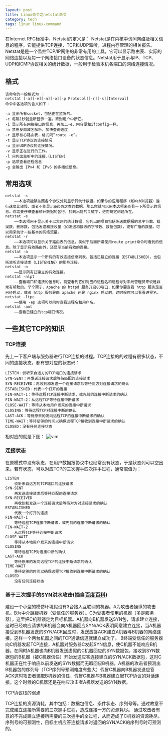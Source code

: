 ```yaml
---
layout: post
title: Linux命令之netstat命令
category: tech
tags: linux linux-command
---
```


在Internet RFC标准中，Netstat的定义是： Netstat是在内核中访问网络及相关信息的程序，它能提供TCP连接，TCP和UDP监听，进程内存管理的相关报告。
Netstat是是一个监控TCP/IP网络的非常有用的工具，它可以显示路由表、实际的网络连接以及每一个网络接口设备的状态信息。Netstat用于显示与IP、TCP、UDP和ICMP协议相关的统计数据，一般用于检验本机各端口的网络连接情况。

## 格式
	
	该命令的一般格式为 ：
	netstat [-a][-e][-n][-o][-p Protocol][-r][-s][Interval]
	命令中各选项的含义如下：
	  
	-a 显示所有socket，包括正在监听的。
	-c 每隔1秒就重新显示一遍，直到用户中断它。
	-i 显示所有网络接口的信息，再加上-e，内容便和ifconfig一样。
	-n 禁用反向域名解析，加快查询速度
	-r 显示核心路由表，格式同“route -e”。
	-t 显示TCP协议的连接情况
	-u 显示UDP协议的连接情况。
	-v 显示正在进行的工作。
	-l 只列出监听中的连接.(LISTEN)
	-p 选项查看进程信息
	-g 会输出 IPv4 和 IPv6 的多播组信息。




## 常用选项
	netstat -s
		——本选项能够按照各个协议分别显示其统计数据。如果你的应用程序（如Web浏览器）运行速度比较慢，或者不能显示Web页之类的数据，那么你就可以用本选项来查看一下所显示的信息。你需要仔细查看统计数据的各行，找到出错的关键字，进而确定问题所在。
	netstat -e
		——本选项用于显示关于以太网的统计数据，它列出的项目包括传送数据报的总字节数、错误数、删除数，包括发送和接收量（如发送和接收的字节数、数据包数），或有广播的数量。可以用来统计一些基本的网络流量。
	netstat -r
		——本选项可以显示关于路由表的信息，类似于后面所讲使用route print命令时看到的信息。除了显示有效路由外，还显示当前有效的连接。
	netstat -a
		——本选项显示一个所有的有效连接信息列表，包括已建立的连接（ESTABLISHED），也包括监听连接请求（LISTENING）的那些连接。
	netstat -n
		——显示所有已建立的有效连接。
	netstat -nlpt
		——查看端口和连接的信息时，能查看到它们对应的进程名和进程号对系统管理员来说是非常有帮助的。举个栗子，Apache 的 httpd 服务开启80端口，如果你要查看 http 服务是否已经启动，或者 http 服务是由 apache 还是 nginx 启动的，这时候你可以看看进程名。
	netstat -ltpe
		——使用 -ep 选项可以同时查看进程名和用户名。
	netstat -ant
		——查看已建立的tcp端口情况。
		
## 一些其它TCP的知识		
		

### TCP连接

先上一下客户端与服务器进行TCP连接的过程。TCP连接的的过程有很多状态，不同的连接状态，都有想对应的状态码：

	LISTEN：侦听来自远方的TCP端口的连接请求
	SYN-SENT：再发送连接请求后等待匹配的连接请求
	SYN-RECEIVED：再收到和发送一个连接请求后等待对方对连接请求的确认
	ESTABLISHED：代表一个打开的连接
	FIN-WAIT-1：等待远程TCP连接中断请求，或先前的连接中断请求的确认
	FIN-WAIT-2：从远程TCP等待连接中断请求
	CLOSE-WAIT：等待从本地用户发来的连接中断请求
	CLOSING：等待远程TCP对连接中断的确认
	LAST-ACK：等待原来的发向远程TCP的连接中断请求的确认
	TIME-WAIT：等待足够的时间以确保远程TCP接收到连接中断请求的确认
	CLOSED：没有任何连接状态

相对应的就是下图：
![vim](http://7vigrt.com1.z0.glb.clouddn.com/three-way-shakehand.jpg)
		
### 连接状态

在原模式中没有状态，在用户数据报协议中也经常没有状态，于是状态列可以空出来。若有状态，可以对应TCP的三次握手四次挥手过程，通常取值为：
	
	LISTEN
		侦听来自远方的TCP端口的连接请求
	SYN-SENT
		再发送连接请求后等待匹配的连接请求
	SYN-RECEIVED
		再收到和发送一个连接请求后等待对方对连接请求的确认
	ESTABLISHED
		代表一个打开的连接 
	FIN-WAIT-1
		等待远程TCP连接中断请求，或先前的连接中断请求的确认
	FIN-WAIT-2
		从远程TCP等待连接中断请求
	CLOSE-WAIT
		等待从本地用户发来的连接中断请求
	CLOSING
		等待远程TCP对连接中断的确认
	LAST-ACK
		等待原来的发向远程TCP的连接中断请求的确认
	TIME-WAIT
		等待足够的时间以确保远程TCP接收到连接中断请求的确认
	CLOSED
		没有任何连接状态
		
		
### 基于三次握手的SYN洪水攻击(摘自[百度百科](http://baike.baidu.com/link?url=x9wJlz06go2eX66zKmA_qsVXPMF-XFaOhyVzpq6lrKwRQsPJW0cGO6r52A9OYxP55sC98NWc_N3TW1npXV4EJ_))

建设一个小型的模仿环境假设有3台接入互联网的机器。A为攻击者操纵的攻击机。B为中介跳板机器（受信任的服务器）。C为受害者使用的机器（多是服务器），这里把C机器锁定为目标机器。A机器向B机器发送SYN包，请求建立连接，这时已经响应请求的B机器会向A机器回应SYN/ACK表明同意建立连接，当A机器接受到B机器发送的SYN/ACK回应时，发送应答ACK建立A机器与B机器的网络连接。这样一个两台机器之间的TCP通话信道就建立成功了。
B终端受信任的服务器向C机器发起TCP连接，A机器对服务器C发起SYN信息，使C机器不能响应B机器。在同时A机器也向B机器发送虚假的C机器回应的SYN数据包，接收到SYN数据包的B机器（被C机器信任）开始发送应答连接建立的SYN/ACK数据包，这时C机器正在忙于响应以前发送的SYN数据而无暇回应B机器，A机器的攻击者预测出B机器包的序列号（TCP序列号预测难度有些大）假冒C机器向B机器发送应答ACK这时攻击者骗取B机器的信任，假冒C机器与B机器建立起TCP协议的对话连接。这个时候的C机器还是在响应攻击者A机器发送的SYN数据。

TCP协议栈的弱点

TCP连接的资源消耗，其中包括：数据包信息、条件状态、序列号等。通过故意不完成建立连接所需要的三次握手过程，造成连接一方的资源耗尽。
通过攻击者有意的不完成建立连接所需要的三次握手的全过程，从而造成了C机器的资源耗尽。序列号的可预测性，目标主机应答连接请求时返回的SYN/ACK的序列号时可预测的。
